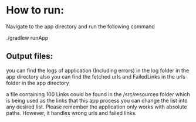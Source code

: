 # How to run:
Navigate to the app directory and run the following command

./gradlew runApp

## Output files:
you can find the logs of application (Including errors) in the log folder in the app directory
also you can find the fetched urls and FailedLinks in the urls folder in the app directory

a file containing 100 Links could be found in the /src/resources folder which is being used as the links that this app process
you can change the list into any desired list. Please remember the application only works with absolute paths. However, it handles wrong urls and failed links.